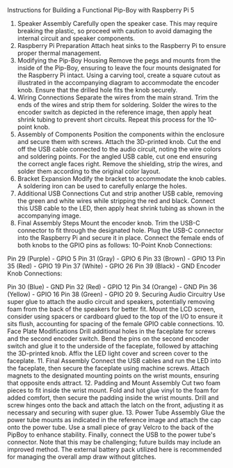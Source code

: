 Instructions for Building a Functional Pip-Boy with Raspberry Pi 5
1. Speaker Assembly
Carefully open the speaker case. This may require breaking the plastic, so proceed with caution to avoid damaging the internal circuit and speaker components.
2. Raspberry Pi Preparation
Attach heat sinks to the Raspberry Pi to ensure proper thermal management.
3. Modifying the Pip-Boy Housing
Remove the pegs and mounts from the inside of the Pip-Boy, ensuring to leave the four mounts designated for the Raspberry Pi intact.
Using a carving tool, create a square cutout as illustrated in the accompanying diagram to accommodate the encoder knob. Ensure that the drilled hole fits the knob securely.
4. Wiring Connections
Separate the wires from the main strand.
Trim the ends of the wires and strip them for soldering.
Solder the wires to the encoder switch as depicted in the reference image, then apply heat shrink tubing to prevent short circuits.
Repeat this process for the 10-point knob.
5. Assembly of Components
Position the components within the enclosure and secure them with screws. Attach the 3D-printed knob.
Cut the end off the USB cable connected to the audio circuit, noting the wire colors and soldering points.
For the angled USB cable, cut one end ensuring the correct angle faces right. Remove the shielding, strip the wires, and solder them according to the original color layout.
6. Bracket Expansion
Modify the bracket to accommodate the knob cables. A soldering iron can be used to carefully enlarge the holes.
7. Additional USB Connections
Cut and strip another USB cable, removing the green and white wires while stripping the red and black.
Connect this USB cable to the LED, then apply heat shrink tubing as shown in the accompanying image.
8. Final Assembly Steps
Mount the encoder knob. Trim the USB-C connector to fit through the designated hole. Plug the USB-C connector into the Raspberry Pi and secure it in place.
Connect the female ends of both knobs to the GPIO pins as follows:
10-Point Knob Connections:

Pin 29 (Purple) - GPIO 5
Pin 31 (Gray) - GPIO 6
Pin 33 (Brown) - GPIO 13
Pin 35 (Red) - GPIO 19
Pin 37 (White) - GPIO 26
Pin 39 (Black) - GND
Encoder Knob Connections:

Pin 30 (Blue) - GND
Pin 32 (Red) - GPIO 12
Pin 34 (Orange) - GND
Pin 36 (Yellow) - GPIO 16
Pin 38 (Green) - GPIO 20
9. Securing Audio Circuitry
Use super glue to attach the audio circuit and speakers, potentially removing foam from the back of the speakers for better fit.
Mount the LCD screen, consider using spacers or cardboard glued to the top of the I/O to ensure it sits flush, accounting for spacing of the female GPIO cable connections.
10. Face Plate Modifications
Drill additional holes in the faceplate for screws and the second encoder switch. Bend the pins on the second encoder switch and glue it to the underside of the faceplate, followed by attaching the 3D-printed knob.
Affix the LED light cover and screen cover to the faceplate.
11. Final Assembly
Connect the USB cables and run the LED into the faceplate, then secure the faceplate using machine screws.
Attach magnets to the designated mounting points on the wrist mounts, ensuring that opposite ends attract.
12. Padding and Mount Assembly
Cut two foam pieces to fit inside the wrist mount. Fold and hot glue vinyl to the foam for added comfort, then secure the padding inside the wrist mounts.
Drill and screw hinges onto the back and attach the latch on the front, adjusting it as necessary and securing with super glue.
13. Power Tube Assembly
Glue the power tube mounts as indicated in the reference image and attach the cap onto the power tube. Use a small piece of gray Velcro to the back of the PipBoy to enhance stability.
Finally, connect the USB to the power tube's connector. Note that this may be challenging; future builds may include an improved method. The external battery pack utilized here is recommended for managing the overall amp draw without glitches.
